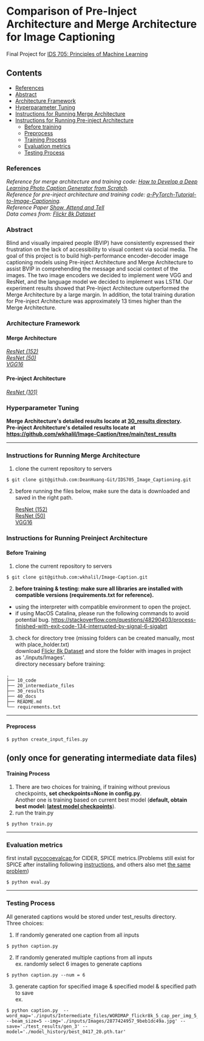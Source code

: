 # Comparison of Pre-Inject Architecture and Merge Architecture for Image Captioning
Final Project for <a href="https://kylebradbury.github.io/ids705/index.html"> IDS 705: Principles of Machine Learning <a/> <br />

## Contents
   - [References](#references)
   - [Abstract](#abstract)
   - [Architecture Framework](#architecture-framework)
   - [Hyperparameter Tuning](#hyperparameter-tuning)
   - [Instructions for Running Merge Architecture](#instructions-for-running-merge-architecture)
   - [Instructions for Running Pre-inject Architecture](#instructions-for-running-preinject-architecture)
      + [Before training](#before-training)
      + [Preprocess](#preprocess)
      + [Training Process](#training-process)
      + [Evaluation metrics](#evaluation-metrics)
      + [Testing Process](#testing-process)

### References
*Reference for merge architecture and training code: <a href="machinelearningmastery.com/develop-a-deep-learning-caption-generation-model-in-python/">How to Develop a Deep Learning Photo Caption Generator from Scratch</a>. <br />
Reference for pre-inject architecture and training code: <a href="https://github.com/sgrvinod/a-PyTorch-Tutorial-to-Image-Captioning">a-PyTorch-Tutorial-to-Image-Captioning</a>. <br />
Reference Paper <a href="https://arxiv.org/pdf/1502.03044.pdf">Show, Attend and Tell</a> <br />
Data comes from: <a href="https://www.kaggle.com/adityajn105/flickr8k?select=Images">Flickr 8k Dataset</a> <br />*

### Abstract
Blind and visually impaired people (BVIP) have consistently expressed their frustration on the lack of accessibility to visual content via social media. The goal of this project is to build high-performance encoder-decoder image captioning models using Pre-inject Architecture and Merge Architecture to assist BVIP in comprehending the message and social context of the images. The two image encoders we decided to implement were VGG and ResNet, and the language model we decided to implement was LSTM. Our experiment results showed that Pre-Inject Architecture outperformed the Merge Architecture by a large margin. In addition, the total training duration for Pre-inject Architecture was approximately 13 times higher than the Merge Architecture.

### Architecture Framework

#### Merge Architecture

*<a href='https://github.com/DeanHuang-Git/IDS705_Image_Captioning/blob/main/10_code/RESNET(152).ipynb'> ResNet (152)</a> <br />
<a href='https://github.com/DeanHuang-Git/IDS705_Image_Captioning/blob/main/10_code/RESNET.ipynb'> ResNet (50)</a> <br />
<a href='https://github.com/DeanHuang-Git/IDS705_Image_Captioning/blob/main/10_code/VGG.ipynb'> VGG16</a> <br />*

#### Pre-inject Architecture

*<a href=https://github.com/DeanHuang-Git/IDS705_Image_Captioning/tree/main/10_code/pre-inject> ResNet (101)</a> <br />*

### Hyperparameter Tuning 

**Merge Architecture's detailed results locate at <a href='https://github.com/DeanHuang-Git/IDS705_Image_Captioning/tree/main/30_results'> 30_results directory</a>. <br />
Pre-inject Architecture's detailed results locate at https://github.com/wkhalil/Image-Caption/tree/main/test_results**

--------------------------------------------------------------------------------------------------------------------------------------------------------------------------------
### Instructions for Running Merge Architecture
1. clone the current repository to servers
```
$ git clone git@github.com:DeanHuang-Git/IDS705_Image_Captioning.git
```
2. before running the files below, make sure the data is downloaded and saved in the right path.

   <a href='https://github.com/DeanHuang-Git/IDS705_Image_Captioning/blob/main/10_code/RESNET(152).ipynb'> ResNet (152)</a> <br />
   <a href='https://github.com/DeanHuang-Git/IDS705_Image_Captioning/blob/main/10_code/RESNET.ipynb'> ResNet (50)</a> <br />
   <a href='https://github.com/DeanHuang-Git/IDS705_Image_Captioning/blob/main/10_code/VGG.ipynb'> VGG16</a> <br />

### Instructions for Running Preinject Architecture
#### Before Training
1. clone the current repository to servers
```
$ git clone git@github.com:wkhalil/Image-Caption.git
```
2. **before training & testing: make sure all libraries are installed with compatible versions (requirements.txt for reference).**
  - using the interpreter with compatible environment to open the project.
  - if using MacOS Catalina, please run the following commands to avoid potential bug. https://stackoverflow.com/questions/48290403/process-finished-with-exit-code-134-interrupted-by-signal-6-sigabrt
3. check for directory tree (missing folders can be created manually, most with place_holder.txt) <br />
download <a href="https://www.kaggle.com/adityajn105/flickr8k?select=Images">Flickr 8k Dataset</a> and store the folder with images in project as './inputs/Images'. <br />
directory necessary before training:
```
.
├── 10_code
├── 20_intermediate_files
├── 30_results
├── 40_docs
├── README.md
└── requirements.txt
```
---
#### Preprocess
```
$ python create_input_files.py
```
(only once for generating intermediate data files)
---
#### Training Process
1. There are two choices for training, if training without previous checkpoints, **set checkpoints=None in config.py**. <br />
Another one is training based on current best model (**default, obtain best model: <a href="https://drive.google.com/drive/folders/1E3W1wKbhV20FyBfRfTXfRcjAVjoIQavp?usp=sharing">latest model checkpoints<a/>**).
2. run the train.py
```
$ python train.py
```
---
### Evaluation metrics
first install <a href="https://github.com/salaniz/pycocoevalcap"> pycocoevalcap <a/> for CIDER, SPICE metrics.(Problems still exist for SPICE after installing following <a href="https://github.com/jiasenlu/coco-caption">instructions<a/>, and others also met <a href="https://github.com/jiasenlu/NeuralBabyTalk/issues/9">the same problem<a/>)
```
$ python eval.py
```
---
### Testing Process
All generated captions would be stored under test_results directory. <br />
Three choices:
1. If randomly generated one caption from all inputs
```
$ python caption.py
```
2. If randomly generated multiple captions from all inputs <br />
ex. randomly select 6 images to generate captions
```
$ python caption.py --num = 6
```
3. generate caption for specified image & specified model & specified path to save<br />
ex.
```
$ python caption.py  --word_map='./inputs/Intermediate_files/WORDMAP_flickr8k_5_cap_per_img_5_min_word_freq.json' --beam_size=5 --img='./inputs/Images/2877424957_9beb1dc49a.jpg' --save='./test_results/gen_3' --model='./model_history/best_0417_20.pth.tar'
```

